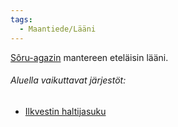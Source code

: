 ```yaml
---
tags:
  - Maantiede/Lääni
---
```

[Sôru-agazin](Sôru-agaz.md) mantereen eteläisin lääni.

###### Aluella vaikuttavat järjestöt:
- [Ilkvestin haltijasuku](Ilkvestin%20haltijasuku.md)